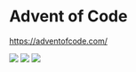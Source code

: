 # Advent of Code

https://adventofcode.com/

<!--- advent_readme_stars table --->


![](https://img.shields.io/badge/day%20📅-25-blue) ![](https://img.shields.io/badge/stars%20⭐-3-yellow) ![](https://img.shields.io/badge/days%20completed-1-red)
